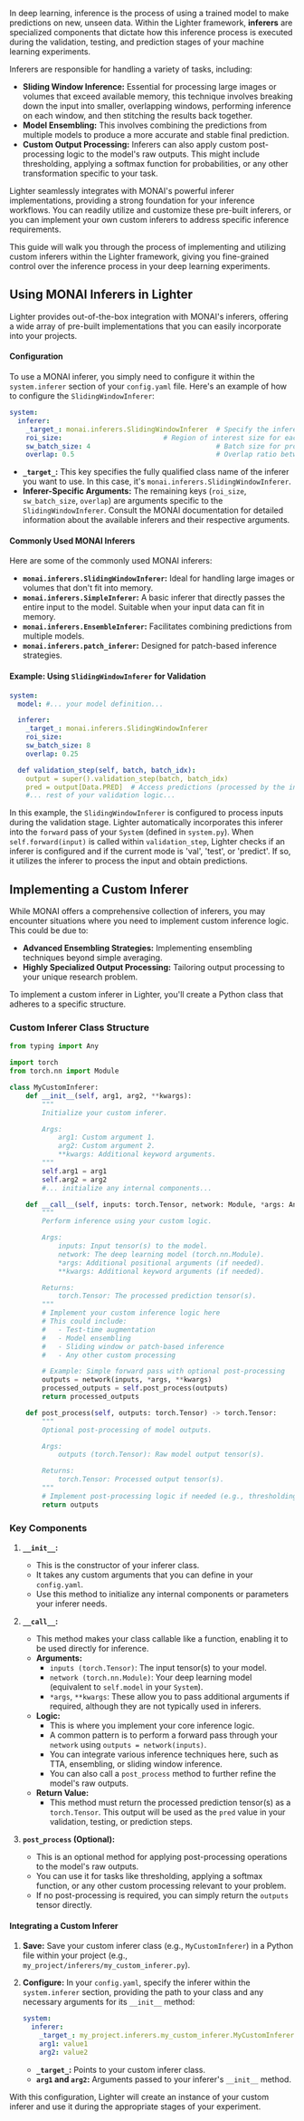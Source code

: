 In deep learning, inference is the process of using a trained model to make predictions on new, unseen data. Within the Lighter framework, **inferers** are specialized components that dictate how this inference process is executed during the validation, testing, and prediction stages of your machine learning experiments.

Inferers are responsible for handling a variety of tasks, including:

*   **Sliding Window Inference:**  Essential for processing large images or volumes that exceed available memory, this technique involves breaking down the input into smaller, overlapping windows, performing inference on each window, and then stitching the results back together.
*   **Model Ensembling:** This involves combining the predictions from multiple models to produce a more accurate and stable final prediction.
*   **Custom Output Processing:**  Inferers can also apply custom post-processing logic to the model's raw outputs. This might include thresholding, applying a softmax function for probabilities, or any other transformation specific to your task.

Lighter seamlessly integrates with MONAI's powerful inferer implementations, providing a strong foundation for your inference workflows. You can readily utilize and customize these pre-built inferers, or you can implement your own custom inferers to address specific inference requirements.

This guide will walk you through the process of implementing and utilizing custom inferers within the Lighter framework, giving you fine-grained control over the inference process in your deep learning experiments.

## Using MONAI Inferers in Lighter

Lighter provides out-of-the-box integration with MONAI's inferers, offering a wide array of pre-built implementations that you can easily incorporate into your projects.

#### Configuration

To use a MONAI inferer, you simply need to configure it within the `system.inferer` section of your `config.yaml` file. Here's an example of how to configure the `SlidingWindowInferer`:

```yaml title="config.yaml"
system:
  inferer:
    _target_: monai.inferers.SlidingWindowInferer  # Specify the inferer class
    roi_size:                         # Region of interest size for each window
    sw_batch_size: 4                               # Batch size for processing windows
    overlap: 0.5                                   # Overlap ratio between windows
```

*   **`_target_`:** This key specifies the fully qualified class name of the inferer you want to use. In this case, it's `monai.inferers.SlidingWindowInferer`.
*   **Inferer-Specific Arguments:** The remaining keys (`roi_size`, `sw_batch_size`, `overlap`) are arguments specific to the `SlidingWindowInferer`. Consult the MONAI documentation for detailed information about the available inferers and their respective arguments.

#### Commonly Used MONAI Inferers

Here are some of the commonly used MONAI inferers:

*   **`monai.inferers.SlidingWindowInferer`:**  Ideal for handling large images or volumes that don't fit into memory.
*   **`monai.inferers.SimpleInferer`:** A basic inferer that directly passes the entire input to the model. Suitable when your input data can fit in memory.
*   **`monai.inferers.EnsembleInferer`:**  Facilitates combining predictions from multiple models.
*   **`monai.inferers.patch_inferer`:**  Designed for patch-based inference strategies.

#### Example: Using `SlidingWindowInferer` for Validation

```yaml title="config.yaml"
system:
  model: #... your model definition...

  inferer:
    _target_: monai.inferers.SlidingWindowInferer
    roi_size:
    sw_batch_size: 8
    overlap: 0.25

  def validation_step(self, batch, batch_idx):
    output = super().validation_step(batch, batch_idx)
    pred = output[Data.PRED]  # Access predictions (processed by the inferer)
    #... rest of your validation logic...
```

In this example, the `SlidingWindowInferer` is configured to process inputs during the validation stage. Lighter automatically incorporates this inferer into the `forward` pass of your `System` (defined in `system.py`). When `self.forward(input)` is called within `validation_step`, Lighter checks if an inferer is configured and if the current mode is 'val', 'test', or 'predict'. If so, it utilizes the inferer to process the input and obtain predictions.

## Implementing a Custom Inferer

While MONAI offers a comprehensive collection of inferers, you may encounter situations where you need to implement custom inference logic. This could be due to:

*   **Advanced Ensembling Strategies:** Implementing ensembling techniques beyond simple averaging.
*   **Highly Specialized Output Processing:**  Tailoring output processing to your unique research problem.

To implement a custom inferer in Lighter, you'll create a Python class that adheres to a specific structure.

### Custom Inferer Class Structure

```python title="my_project/inferers/my_custom_inferer.py"
from typing import Any

import torch
from torch.nn import Module

class MyCustomInferer:
    def __init__(self, arg1, arg2, **kwargs):
        """
        Initialize your custom inferer.

        Args:
            arg1: Custom argument 1.
            arg2: Custom argument 2.
            **kwargs: Additional keyword arguments.
        """
        self.arg1 = arg1
        self.arg2 = arg2
        #... initialize any internal components...

    def __call__(self, inputs: torch.Tensor, network: Module, *args: Any, **kwargs: Any) -> torch.Tensor:
        """
        Perform inference using your custom logic.

        Args:
            inputs: Input tensor(s) to the model.
            network: The deep learning model (torch.nn.Module).
            *args: Additional positional arguments (if needed).
            **kwargs: Additional keyword arguments (if needed).

        Returns:
            torch.Tensor: The processed prediction tensor(s).
        """
        # Implement your custom inference logic here
        # This could include:
        #   - Test-time augmentation
        #   - Model ensembling
        #   - Sliding window or patch-based inference
        #   - Any other custom processing

        # Example: Simple forward pass with optional post-processing
        outputs = network(inputs, *args, **kwargs)
        processed_outputs = self.post_process(outputs)
        return processed_outputs

    def post_process(self, outputs: torch.Tensor) -> torch.Tensor:
        """
        Optional post-processing of model outputs.

        Args:
            outputs (torch.Tensor): Raw model output tensor(s).

        Returns:
            torch.Tensor: Processed output tensor(s).
        """
        # Implement post-processing logic if needed (e.g., thresholding, softmax)
        return outputs
```

### Key Components

1.  **`__init__`:**
    *   This is the constructor of your inferer class.
    *   It takes any custom arguments that you can define in your `config.yaml`.
    *   Use this method to initialize any internal components or parameters your inferer needs.

2.  **`__call__`:**
    *   This method makes your class callable like a function, enabling it to be used directly for inference.
    *   **Arguments:**
        *   `inputs (torch.Tensor)`: The input tensor(s) to your model.
        *   `network (torch.nn.Module)`: Your deep learning model (equivalent to `self.model` in your `System`).
        *   `*args`, `**kwargs`:  These allow you to pass additional arguments if required, although they are not typically used in inferers.
    *   **Logic:**
        *   This is where you implement your core inference logic.
        *   A common pattern is to perform a forward pass through your `network` using  `outputs = network(inputs)`.
        *   You can integrate various inference techniques here, such as TTA, ensembling, or sliding window inference.
        *   You can also call a `post_process` method to further refine the model's raw outputs.
    *   **Return Value:**
        *   This method must return the processed prediction tensor(s) as a `torch.Tensor`. This output will be used as the `pred` value in your validation, testing, or prediction steps.

3.  **`post_process` (Optional):**
    *   This is an optional method for applying post-processing operations to the model's raw outputs.
    *   You can use it for tasks like thresholding, applying a softmax function, or any other custom processing relevant to your problem.
    *   If no post-processing is required, you can simply return the `outputs` tensor directly.

#### Integrating a Custom Inferer

1.  **Save:** Save your custom inferer class (e.g., `MyCustomInferer`) in a Python file within your project (e.g., `my_project/inferers/my_custom_inferer.py`).

2.  **Configure:**  In your `config.yaml`, specify the inferer within the `system.inferer` section, providing the path to your class and any necessary arguments for its `__init__` method:

    ```yaml title="config.yaml"
    system:
      inferer:
        _target_: my_project.inferers.my_custom_inferer.MyCustomInferer
        arg1: value1
        arg2: value2
    ```

    *   **`_target_`:** Points to your custom inferer class.
    *   **`arg1` and `arg2`:**  Arguments passed to your inferer's `__init__` method.

With this configuration, Lighter will create an instance of your custom inferer and use it during the appropriate stages of your experiment.